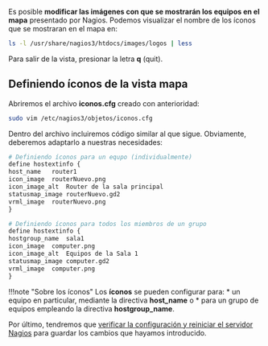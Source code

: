 
Es posible **modificar las imágenes con que se mostrarán los equipos en el mapa** presentado por Nagios. Podemos visualizar el nombre de los íconos que se mostraran en el mapa en: 

```bash
ls -l /usr/share/nagios3/htdocs/images/logos | less
```

Para salir de la vista, presionar la letra **q** (quit).

## Definiendo íconos de la vista mapa

Abriremos el archivo **iconos.cfg** creado con anterioridad:

```bash
sudo vim /etc/nagios3/objetos/iconos.cfg
```

Dentro del archivo incluiremos código similar al que sigue. Obviamente, deberemos adaptarlo a nuestras necesidades:

```apache
# Definiendo íconos para un equpo (individualmente)
define hostextinfo {
host_name	router1
icon_image	routerNuevo.png
icon_image_alt	Router de la sala principal
statusmap_image	routerNuevo.gd2
vrml_image	routerNuevo.png
}

# Definiendo íconos para todos los miembros de un grupo
define hostextinfo {
hostgroup_name	sala1
icon_image	computer.png
icon_image_alt	Equipos de la Sala 1
statusmap_image	computer.gd2
vrml_image	computer.png
}
```

!!!note "Sobre los íconos"
	Los **íconos** se pueden configurar para:
	  * un equipo en particular, mediante la directiva **host_name** o
	  * para un grupo de equipos empleando la directiva **hostgroup_name**.


Por último, tendremos que [verificar la configuración y reiniciar el servidor Nagios](configuracion/#verificando-la-configuracion-y-reiniciando-nagios) para guardar los cambios que hayamos introducido.
